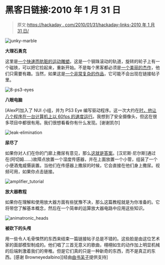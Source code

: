 # 黑客日链接:2010 年 1 月 31 日

> 原文:[https://hackaday . com/2010/01/31/hackaday-links-2010 年 1 月 31 日/](https://hackaday.com/2010/01/31/hackaday-links-january-31st-2010/)

![](../Images/40572494782e08501380a7ee236d5851.png "junky-marble")

**大理石勇克**

这里是[一个快速而肮脏的运动雕塑](http://www.youtube.com/watch?v=sFyGuACbFZA)。这是一个钢珠滚动的轨道，旋转的轮子上有一个磁铁，可以把它捡起来，重新开始。不是每个黑客都必须是[一个美丽的杰作](http://www.youtube.com/watch?v=dYYfJAMP-BE)，他们只需要有趣。当然，如果这是[一个非常复杂的作品](http://www.youtube.com/watch?v=BHKTk3WNlNY)，它可能不会出现在链接帖子里。

![](../Images/c5babe7150f381ccd508e323889ab8d8.png "8-ps3-eyes")

**八眼电脑**

[AlexP]加入了 NUI 小组，并为 PS3 Eye 编写驱动程序。这一次大约在[时，他让八个程序在一台计算机上以 60fps 的速度运行](http://codelaboratories.com/showcase/)。我想到了安全摄像头，但这在很多项目中都很有用。我们很想看看你有什么发现。[谢谢凯尔]

![](../Images/daf5e68f95fdbe24ae41f223a2d7d357.png "leak-elimination")

**尿尽了**

如果你对人们在你的门廊上撒尿有意见，那么[这就是答案](http://www.hannesnehls.de/#closedcircuit)。[汉尼斯·尼尔斯]通过在(阿切姆……)故障点放置一个湿度传感器，并在上面放置一个小管，组装了一个小便酒鬼威慑装置。当他们在传感器上撒尿的时候，它会直接在他们身上撒尿。视频可用，如果你点击链接。

![](../Images/1b9018a5eb4980910f6ae9477e088b4c.png "amplifier_tutorial")

**放大器教程**

如果你在理解和使用放大器方面有些犹豫不决，那么这篇教程就是为你准备的。它将带您了解基本概念，然后在一个简单的运算放大器电路中应用这些知识。

![](../Images/75320c155a3b7e32b074bfe0d6ad7221.png "animatronic_heads")

**被砍下的头颅**

用一些令人毛骨悚然的东西来结束一篇链接帖子总是不错的。这些脸是由这位艺术家的面部模型制成的。他们唱了三首无意义的歌曲，栩栩如生的动作加上明显机械的后端刺激着我们的脊椎。但是它们真的只是一种新奇的东西，而不是真正的东西。[感谢 Browneyedalbino][经由[由书呆子](http://poweredbynerd.com/rambles/disembodied-androids/)提供支持]